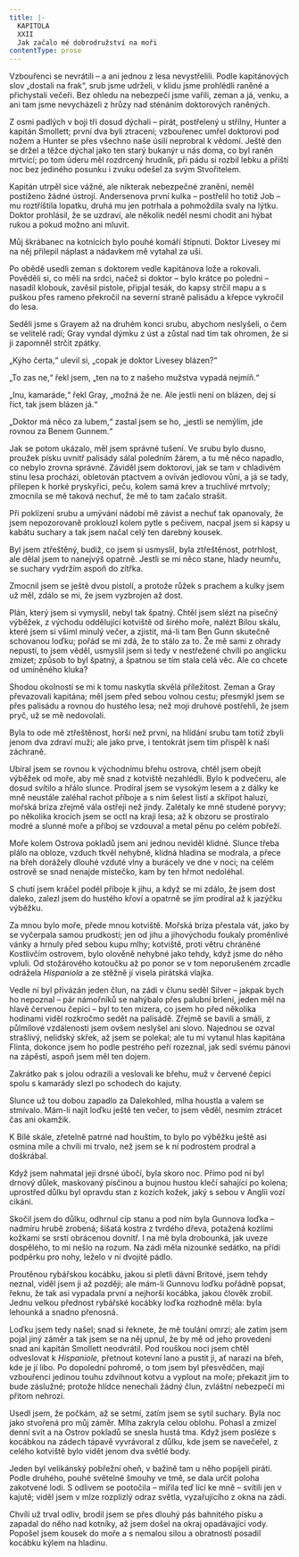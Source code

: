 ```yaml
---
title: |-
  KAPITOLA
  XXII
  Jak začalo mé dobrodružství na moři
contentType: prose
---
```


Vzbouřenci se nevrátili – a ani jednou z lesa nevystřelili. Podle kapitánových slov „dostali na frak“, srub jsme udrželi, v klidu jsme prohlédli raněné a přichystali večeři. Bez ohledu na nebezpečí jsme vařili, zeman a já, venku, a ani tam jsme nevycházeli z hrůzy nad sténáním doktorových raněných.

Z osmi padlých v boji tři dosud dýchali – pirát, postřelený u střílny, Hunter a kapitán Smollett; první dva byli ztraceni; vzbouřenec umřel doktorovi pod nožem a Hunter se přes všechno naše úsilí neprobral k vědomí. Ještě den se držel a těžce dýchal jako ten starý bukanýr u nás doma, co byl raněn mrtvicí; po tom úderu měl rozdrcený hrudník, při pádu si rozbil lebku a příští noc bez jediného posunku i zvuku odešel za svým Stvořitelem.

Kapitán utrpěl sice vážné, ale nikterak nebezpečné zranění, neměl postiženo žádné ústrojí. Andersenova první kulka – postřelil ho totiž Job – mu roztříštila lopatku, druhá mu jen potrhala a pohmoždila svaly na lýtku. Doktor prohlásil, že se uzdraví, ale několik neděl nesmí chodit ani hýbat rukou a pokud možno ani mluvit.

Můj škrábanec na kotnících bylo pouhé komáří štípnutí. Doktor Livesey mi na něj přilepil náplast a nádavkem mě vytahal za uši.

Po obědě usedli zeman s doktorem vedle kapitánova lože a rokovali. Pověděli si, co měli na srdci, načež si doktor – bylo krátce po poledni – nasadil klobouk, zavěsil pistole, připjal tesák, do kapsy strčil mapu a s puškou přes rameno překročil na severní straně palisádu a křepce vykročil do lesa.

Seděli jsme s Grayem až na druhém konci srubu, abychom neslyšeli, o čem se velitelé radí; Gray vyndal dýmku z úst a zůstal nad tím tak ohromen, že si ji zapomněl strčit zpátky.

„Kýho čerta,“ ulevil si, „copak je doktor Livesey blázen?“

„To zas ne,“ řekl jsem, „ten na to z našeho mužstva vypadá nejmíň.“

„Inu, kamaráde,“ řekl Gray, „možná že ne. Ale jestli není on blázen, dej si říct, tak jsem blázen já.“

„Doktor má něco za lubem,“ zastal jsem se ho, „jestli se nemýlím, jde rovnou za Benem Gunnem.“

Jak se potom ukázalo, měl jsem správné tušení. Ve srubu bylo dusno, proužek písku uvnitř palisády sálal poledním žárem, a tu mě něco napadlo, co nebylo zrovna správné. Záviděl jsem doktorovi, jak se tam v chladivém stínu lesa prochází, obletován ptactvem a ovíván jedlovou vůní, a já se tady, přilepen k horké pryskyřici, peču, kolem samá krev a truchlivé mrtvoly; zmocnila se mě taková nechuť, že mě to tam začalo strašit.

Při poklízení srubu a umývání nádobí mě závist a nechuť tak opanovaly, že jsem nepozorovaně proklouzl kolem pytle s pečivem, nacpal jsem si kapsy u kabátu suchary a tak jsem načal celý ten darebný kousek.

Byl jsem ztřeštěný, budiž, co jsem si usmyslil, byla ztřeštěnost, potrhlost, ale dělal jsem to nanejvýš opatrně. Jestli se mi něco stane, hlady neumřu, se suchary vydržím aspoň do zítřka.

Zmocnil jsem se ještě dvou pistolí, a protože růžek s prachem a kulky jsem už měl, zdálo se mi, že jsem vyzbrojen až dost.

Plán, který jsem si vymyslil, nebyl tak špatný. Chtěl jsem slézt na písečný výběžek, z východu oddělující kotviště od širého moře, nalézt Bílou skálu, které jsem si všiml minulý večer, a zjistit, má-li tam Ben Gunn skutečně schovanou loďku; pořád se mi zdá, že to stálo za to. Že mě sami z ohrady nepustí, to jsem věděl, usmyslil jsem si tedy v nestřežené chvíli po anglicku zmizet; způsob to byl špatný, a špatnou se tím stala celá věc. Ale co chcete od umíněného kluka?

Shodou okolností se mi k tomu naskytla skvělá příležitost. Zeman a Gray převazovali kapitána; měl jsem před sebou volnou cestu; přesmýkl jsem se přes palisádu a rovnou do hustého lesa; než moji druhové postřehli, že jsem pryč, už se mě nedovolali.

Byla to ode mě ztřeštěnost, horší než první, na hlídání srubu tam totiž zbyli jenom dva zdraví muži; ale jako prve, i tentokrát jsem tím přispěl k naší záchraně.

Ubíral jsem se rovnou k východnímu břehu ostrova, chtěl jsem obejít výběžek od moře, aby mě snad z kotviště nezahlédli. Bylo k podvečeru, ale dosud svítilo a hřálo slunce. Prodíral jsem se vysokým lesem a z dálky ke mně neustále zaléhal rachot příboje a s ním šelest listí a skřípot haluzí, mořská bríza zřejmě vála ostřeji než jindy. Zalétaly ke mně studené poryvy; po několika krocích jsem se octl na kraji lesa; až k obzoru se prostíralo modré a slunné moře a příboj se vzdouval a metal pěnu po celém pobřeží.

Moře kolem Ostrova pokladů jsem ani jednou neviděl klidné. Slunce třeba plálo na obloze, vzduch tkvěl nehybně, klidná hladina se modrala, a přece na břeh dorážely dlouhé vzduté vlny a burácely ve dne v noci; na celém ostrově se snad nenajde místečko, kam by ten hřmot nedoléhal.

S chutí jsem kráčel podél příboje k jihu, a když se mi zdálo, že jsem dost daleko, zalezl jsem do hustého křoví a opatrně se jím prodíral až k jazýčku výběžku.

Za mnou bylo moře, přede mnou kotviště. Mořská bríza přestala vát, jako by se vyčerpala samou prudkostí; jen od jihu a jihovýchodu foukaly proměnlivé vánky a hrnuly před sebou kupu mlhy; kotviště, proti větru chráněné Kostlivčím ostrovem, bylo olověně nehybné jako tehdy, když jsme do něho vpluli. Od stožárového kotoučku až po ponor se v tom neporušeném zrcadle odrážela _Hispaniola_ a ze stěžně jí visela pirátská vlajka.

Vedle ní byl přivázán jeden člun, na zádi v člunu seděl Silver – jakpak bych ho nepoznal – pár námořníků se nahýbalo přes palubní brlení, jeden měl na hlavě červenou čepici – byl to ten mizera, co jsem ho před několika hodinami viděl rozkročmo sedět na palisádě. Zřejmě se bavili a smáli, z půlmílové vzdálenosti jsem ovšem neslyšel ani slovo. Najednou se ozval strašlivý, nelidský skřek, až jsem se polekal; ale tu mi vytanul hlas kapitána Flinta, dokonce jsem ho podle pestrého peří rozeznal, jak sedí svému pánovi na zápěstí, aspoň jsem měl ten dojem.

Zakrátko pak s jolou odrazili a veslovali ke břehu, muž v červené čepici spolu s kamarády slezl po schodech do kajuty.

Slunce už tou dobou zapadlo za Dalekohled, mlha houstla a valem se stmívalo. Mám-li najít loďku ještě ten večer, to jsem věděl, nesmím ztrácet čas ani okamžik.

K Bílé skále, zřetelně patrné nad houštím, to bylo po výběžku ještě asi osmina míle a chvíli mi trvalo, než jsem se k ní podrostem prodral a doškrábal.

Když jsem nahmatal její drsné úbočí, byla skoro noc. Přímo pod ní byl drnový důlek, maskovaný písčinou a bujnou hustou klečí sahající po kolena; uprostřed důlku byl opravdu stan z kozích kožek, jaký s sebou v Anglii vozí cikáni.

Skočil jsem do důlku, odhrnul cíp stanu a pod ním byla Gunnova loďka – nadmíru hrubě zrobená; šišatá kostra z tvrdého dřeva, potažená kozlími kožkami se srstí obrácenou dovnitř. I na mě byla drobounká, jak uveze dospělého, to mi nešlo na rozum. Na zádi měla nizounké sedátko, na přídi podpěrku pro nohy, leželo v ní dvojité pádlo.

Proutěnou rybářskou kocábku, jakou si pletli dávní Britové, jsem tehdy neznal, viděl jsem ji až později; ale mám-li Gunnovu loďku pořádně popsat, řeknu, že tak asi vypadala první a nejhorší kocábka, jakou člověk zrobil. Jednu velkou přednost rybářské kocábky loďka rozhodně měla: byla lehounká a snadno přenosná.

Loďku jsem tedy našel; snad si řeknete, že mě toulání omrzí; ale zatím jsem pojal jiný záměr a tak jsem se na něj upnul, že by mě od jeho provedení snad ani kapitán Smollett neodvrátil. Pod rouškou noci jsem chtěl odveslovat k _Hispaniole,_ přetnout kotevní lano a pustit ji, ať narazí na břeh, kde je jí libo. Po dopolední pohromě, o tom jsem byl přesvědčen, mají vzbouřenci jedinou touhu zdvihnout kotvu a vyplout na moře; překazit jim to bude záslužné; protože hlídce nenechali žádný člun, zvláštní nebezpečí mi přitom nehrozí.

Usedl jsem, že počkám, až se setmí, zatím jsem se sytil suchary. Byla noc jako stvořená pro můj záměr. Mlha zakryla celou oblohu. Pohasl a zmizel denní svit a na Ostrov pokladů se snesla hustá tma. Když jsem posléze s kocábkou na zádech tápavě vyvrávoral z důlku, kde jsem se navečeřel, z celého kotviště bylo vidět jenom dva světlé body.

Jeden byl velikánský pobřežní oheň, v bažině tam u něho popíjeli piráti. Podle druhého, pouhé světelné šmouhy ve tmě, se dala určit poloha zakotvené lodi. S odlivem se pootočila – mířila teď lící ke mně – svítili jen v kajutě; viděl jsem v mlze rozplizlý odraz světla, vyzařujícího z okna na zádi.

Chvíli už trval odliv, brodil jsem se přes dlouhý pás bahnitého písku a zapadal do něho nad kotníky, až jsem došel na okraj opadávající vody. Popošel jsem kousek do moře a s nemalou silou a obratností posadil kocábku kýlem na hladinu.
